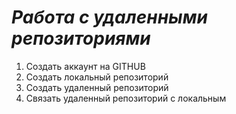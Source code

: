 # ***Работа с удаленными репозиториями***

1. Создать аккаунт на GITHUB 
2. Создать локальный репозиторий 
3. Создать удаленный репозиторий 
4. Связать удаленный репозиторий с локальным 